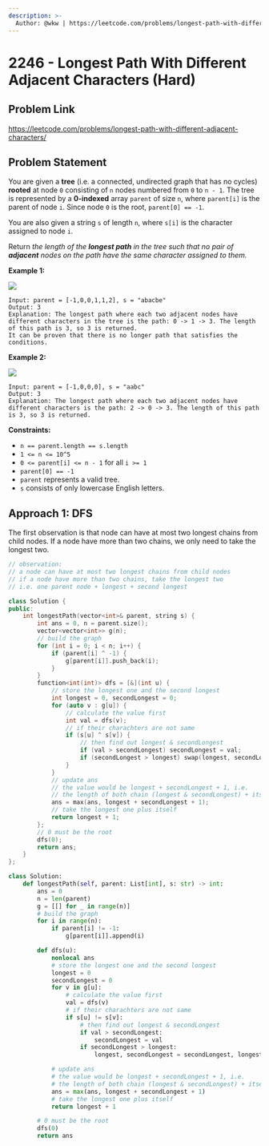 ```yaml
---
description: >-
  Author: @wkw | https://leetcode.com/problems/longest-path-with-different-adjacent-characters/
---
```


# 2246 - Longest Path With Different Adjacent Characters (Hard)

## Problem Link

https://leetcode.com/problems/longest-path-with-different-adjacent-characters/

## Problem Statement

You are given a **tree** (i.e. a connected, undirected graph that has no cycles) **rooted** at node `0` consisting of `n` nodes numbered from `0` to `n - 1`. The tree is represented by a **0-indexed** array `parent` of size `n`, where `parent[i]` is the parent of node `i`. Since node `0` is the root, `parent[0] == -1`.

You are also given a string `s` of length `n`, where `s[i]` is the character assigned to node `i`.

Return _the length of the **longest path** in the tree such that no pair of **adjacent** nodes on the path have the same character assigned to them._

**Example 1:**

![](https://assets.leetcode.com/uploads/2022/03/25/testingdrawio.png)

```
Input: parent = [-1,0,0,1,1,2], s = "abacbe"
Output: 3
Explanation: The longest path where each two adjacent nodes have different characters in the tree is the path: 0 -> 1 -> 3. The length of this path is 3, so 3 is returned.
It can be proven that there is no longer path that satisfies the conditions.
```

**Example 2:**

![](https://assets.leetcode.com/uploads/2022/03/25/graph2drawio.png)

```
Input: parent = [-1,0,0,0], s = "aabc"
Output: 3
Explanation: The longest path where each two adjacent nodes have different characters is the path: 2 -> 0 -> 3. The length of this path is 3, so 3 is returned.
```

**Constraints:**

- `n == parent.length == s.length`
- `1 <= n <= 10^5`
- `0 <= parent[i] <= n - 1` for all `i >= 1`
- `parent[0] == -1`
- `parent` represents a valid tree.
- `s` consists of only lowercase English letters.

## Approach 1: DFS

The first observation is that node can have at most two longest chains from child nodes. If a node have more than two chains, we only need to take the longest two.

<Tabs>
<TabItem value="cpp" label="C++">
<SolutionAuthor name="@wkw" />

```cpp
// observation:
// a node can have at most two longest chains from child nodes
// if a node have more than two chains, take the longest two
// i.e. one parent node + longest + second longest

class Solution {
public:
    int longestPath(vector<int>& parent, string s) {
        int ans = 0, n = parent.size();
        vector<vector<int>> g(n);
        // build the graph
        for (int i = 0; i < n; i++) {
            if (parent[i] ^ -1) {
                g[parent[i]].push_back(i);
            }
        }
        function<int(int)> dfs = [&](int u) {
            // store the longest one and the second longest
            int longest = 0, secondLongest = 0;
            for (auto v : g[u]) {
                // calculate the value first
                int val = dfs(v);
                // if their charachters are not same
                if (s[u] ^ s[v]) {
                    // then find out longest & secondLongest
                    if (val > secondLongest) secondLongest = val;
                    if (secondLongest > longest) swap(longest, secondLongest);
                }
            }
            // update ans
            // the value would be longest + secondLongest + 1, i.e.
            // the length of both chain (longest & secondLongest) + itself
            ans = max(ans, longest + secondLongest + 1);
            // take the longest one plus itself
            return longest + 1;
        };
        // 0 must be the root
        dfs(0);
        return ans;
    }
};
```

</TabItem>

<TabItem value="py" label="Python">
<SolutionAuthor name="@wkw"/>

```py
class Solution:
    def longestPath(self, parent: List[int], s: str) -> int:
        ans = 0
        n = len(parent)
        g = [[] for _ in range(n)]
        # build the graph
        for i in range(n):
            if parent[i] != -1:
                g[parent[i]].append(i)

        def dfs(u):
            nonlocal ans
            # store the longest one and the second longest
            longest = 0
            secondLongest = 0
            for v in g[u]:
                # calculate the value first
                val = dfs(v)
                # if their charachters are not same
                if s[u] != s[v]:
                    # then find out longest & secondLongest
                    if val > secondLongest:
                        secondLongest = val
                    if secondLongest > longest:
                        longest, secondLongest = secondLongest, longest

            # update ans
            # the value would be longest + secondLongest + 1, i.e.
            # the length of both chain (longest & secondLongest) + itself
            ans = max(ans, longest + secondLongest + 1)
            # take the longest one plus itself
            return longest + 1

        # 0 must be the root
        dfs(0)
        return ans
```

</TabItem>
</Tabs>
